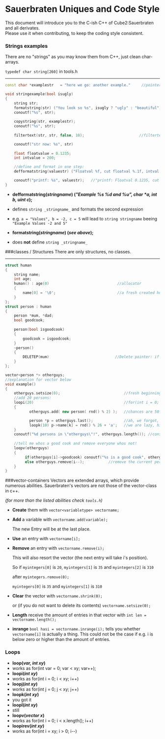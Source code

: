 # Sauerbraten Uniques and Code Style

This document will introduce you to the C-ish C++ of Cube2:Sauerbraten and all derivates.  
Please use it when contributing, to keep the coding style consistent.

### Strings examples

There are no "strings" as you may know them from C++, just clean char-arrays. 

`typedef char string[260]` in tools.h 

---------  

```c++
const char *examplestr   = "here we go: another example."     //pointers: char *name; instead of char* name;

void stringexample(bool isugly)
{                                                                        //a new line for the brackets
    string str;                     
    formatstring(str) ("You look so %s", isugly ? "ugly" : "beautiful");
    conoutf("%s", str);                                                  //console output "You look ugly" or "beautiful"
    
    copystring(str, examplestr);                                         //alternatively strcpy or strcat
    conoutf("%s", str);                                                  //"here we go: another example"
    
    filtertext(str, str, false, 10);                         //filtertext(destinationstr, sourcestr, whitespace, length

    conoutf("str now: %s", str)                                         //"herewego:an"
    
    float floatvalue = 0.1235;
    int intvalue = 200;

    //define and format in one step:
    defformatstring(valuestr) ("Floatval %f, cut floatval %.1f, intval %d or %i", floatval, floatval, intval, intval);

    conoutf("printf: %s", valuestr);   //"printf: Floatval 0.1235, cut floatval 0.1, intval 200 or 200"
}                             
```


* **defformatstring(_stringname_) (_"Example %s %d and %u", char *a, int b, uint c_);**
 * defines `string _stringname_` and formats the second expression 
 * e.g. `a = "Values", b = -2, c = 5` will lead to `string stringname` beeing `"Example Values -2 and 5"`

* **formatstring(_stringname_) (_see above_);**
 * does **not** define `string _stringname_`

###classes / Structures
There are only structures, no classes. 

---------

```c++
struct human 
{
    string name;
    int age;
    human() : age(0)                               //allocator
    {
        name[0] = '\0';                            //a fresh created human has neither an age nor a name
    }
};
struct person : human
{
    person *mum, *dad;
    bool goodcook;
    
    person(bool isgoodcook)
    {
        goodcook = isgoodcook;
    }
    ~person()
    {
        DELETEP(mum)                              //Delete pointer: if mum delete mum;
    }
};

vector<person *> otherguys;
//explanation for vector below
void example()
{
    otherguys.setsize(0);                             //fresh beginning, no other guys
    //add 20 persons:
    loopi(20)                                         //for(int i = 0; i < 20; i++)
    {
           otherguys.add( new person( rnd() % 2) );   //chances are 50-50 to have a good cook

           person *p = otherguys.last();              //ah, we forgot, lets get a name for him
           loopk(10) p->name[k] = rnd() % 26 + 'a';   //we are lazy, his name will be completely random 
    }
    conoutf("%d persons in \"otherguys\"!", otherguys.length()); //console output: 20 persons in "otherguys"!
    
    //tell me whos a good cook and remove everyone whos not!
    loopv(otherguys)
    {
         if(otherguys[i]->goodcook) conoutf("%s is a good cook", otherguys[i]->name);
         else otherguys.remove(i--);           //remove the current person and decrements i to correct the loop
    }
}
```
###vector-containers
Vectors are extended arrays, which provide numerous abilities.
Sauerbraten's vectors are not those of the vector-class in c++. 

_(for more than the listed abilities check `tools.h`)_

* **Create** them with `vector<variabletype> vectorname;`

* **Add** a variable with `vectorname.add(variable);`

     The new Entry will be at the last place.

* **Use** an entry with `vectorname[i];`

* **Remove** an entry with `vectorname.remove(i);`

    This will also resort the vector (the next entry will take i's position).
 
    So if `myintegers[0]` is `20`, `myintegers[1]` is `35` and `myintegers[2]` is `310` 

    after `myintegers.remove(0); `
    
    `myintegers[0]` is `35` and `myintegers[1]` is `310`

* **Clear** the vector with `vectorname.shrink(0);` 

    or (if you do not want to delete its contents) `vectorname.setsize(0);`

* **Length** receive the amount of entries in that vector with `int len = vectorname.length();`

* **inrange** `bool hasi = vectorname.inrange(i);` tells you whether `vectorname[i]` is actually a thing. This could not be the case if e.g. i is below zero or higher than the amount of entries.

### Loops
* **loop(_var, int xy_)**
 * works as for(int var = 0; var < xy; var++);
* **loopi(_int xy_)**
 * works as for(int i = 0; i < xy; i++)
* **loopj(_int xy_)**
 * works as for(int j = 0; j < xy; j++)
* **loopk(_int xy_)**
 * you got it
* **loopl(_int xy_)**
 * still
* **loopv(_vector x_)**
 * works as for(int i = 0; i < x.length(); i++)
* **loopirev(_int xy_)**
 * works as for(int i = xy; i > 0; i--)